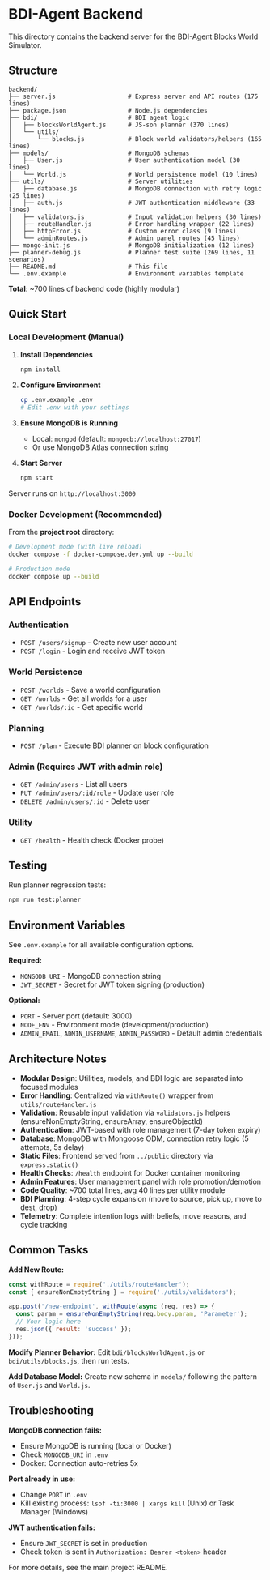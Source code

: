 # BDI-Agent Backend

This directory contains the backend server for the BDI-Agent Blocks World Simulator.

## Structure

```
backend/
├── server.js                    # Express server and API routes (175 lines)
├── package.json                 # Node.js dependencies
├── bdi/                         # BDI agent logic
│   ├── blocksWorldAgent.js      # JS-son planner (370 lines)
│   └── utils/
│       └── blocks.js            # Block world validators/helpers (165 lines)
├── models/                      # MongoDB schemas
│   ├── User.js                  # User authentication model (30 lines)
│   └── World.js                 # World persistence model (10 lines)
├── utils/                       # Server utilities
│   ├── database.js              # MongoDB connection with retry logic (25 lines)
│   ├── auth.js                  # JWT authentication middleware (33 lines)
│   ├── validators.js            # Input validation helpers (30 lines)
│   ├── routeHandler.js          # Error handling wrapper (22 lines)
│   ├── httpError.js             # Custom error class (9 lines)
│   └── adminRoutes.js           # Admin panel routes (45 lines)
├── mongo-init.js                # MongoDB initialization (12 lines)
├── planner-debug.js             # Planner test suite (269 lines, 11 scenarios)
├── README.md                    # This file
└── .env.example                 # Environment variables template
```

**Total**: ~700 lines of backend code (highly modular)

## Quick Start

### Local Development (Manual)

1. **Install Dependencies**
   ```bash
   npm install
   ```

2. **Configure Environment**
   ```bash
   cp .env.example .env
   # Edit .env with your settings
   ```

3. **Ensure MongoDB is Running**
   - Local: `mongod` (default: `mongodb://localhost:27017`)
   - Or use MongoDB Atlas connection string

4. **Start Server**
   ```bash
   npm start
   ```

Server runs on `http://localhost:3000`

### Docker Development (Recommended)

From the **project root** directory:

```bash
# Development mode (with live reload)
docker compose -f docker-compose.dev.yml up --build

# Production mode
docker compose up --build
```

## API Endpoints

### Authentication
- `POST /users/signup` - Create new user account
- `POST /login` - Login and receive JWT token

### World Persistence
- `POST /worlds` - Save a world configuration
- `GET /worlds` - Get all worlds for a user
- `GET /worlds/:id` - Get specific world

### Planning
- `POST /plan` - Execute BDI planner on block configuration

### Admin (Requires JWT with admin role)
- `GET /admin/users` - List all users
- `PUT /admin/users/:id/role` - Update user role
- `DELETE /admin/users/:id` - Delete user

### Utility
- `GET /health` - Health check (Docker probe)

## Testing

Run planner regression tests:
```bash
npm run test:planner
```

## Environment Variables

See `.env.example` for all available configuration options.

**Required:**
- `MONGODB_URI` - MongoDB connection string
- `JWT_SECRET` - Secret for JWT token signing (production)

**Optional:**
- `PORT` - Server port (default: 3000)
- `NODE_ENV` - Environment mode (development/production)
- `ADMIN_EMAIL`, `ADMIN_USERNAME`, `ADMIN_PASSWORD` - Default admin credentials

## Architecture Notes

- **Modular Design**: Utilities, models, and BDI logic are separated into focused modules
- **Error Handling**: Centralized via `withRoute()` wrapper from `utils/routeHandler.js`
- **Validation**: Reusable input validation via `validators.js` helpers (ensureNonEmptyString, ensureArray, ensureObjectId)
- **Authentication**: JWT-based with role management (7-day token expiry)
- **Database**: MongoDB with Mongoose ODM, connection retry logic (5 attempts, 5s delay)
- **Static Files**: Frontend served from `../public` directory via `express.static()`
- **Health Checks**: `/health` endpoint for Docker container monitoring
- **Admin Features**: User management panel with role promotion/demotion
- **Code Quality**: ~700 total lines, avg 40 lines per utility module
- **BDI Planning**: 4-step cycle expansion (move to source, pick up, move to dest, drop)
- **Telemetry**: Complete intention logs with beliefs, move reasons, and cycle tracking

## Common Tasks

**Add New Route:**
```javascript
const withRoute = require('./utils/routeHandler');
const { ensureNonEmptyString } = require('./utils/validators');

app.post('/new-endpoint', withRoute(async (req, res) => {
  const param = ensureNonEmptyString(req.body.param, 'Parameter');
  // Your logic here
  res.json({ result: 'success' });
}));
```

**Modify Planner Behavior:**
Edit `bdi/blocksWorldAgent.js` or `bdi/utils/blocks.js`, then run tests.

**Add Database Model:**
Create new schema in `models/` following the pattern of `User.js` and `World.js`.

## Troubleshooting

**MongoDB connection fails:**
- Ensure MongoDB is running (local or Docker)
- Check `MONGODB_URI` in `.env`
- Docker: Connection auto-retries 5x

**Port already in use:**
- Change `PORT` in `.env`
- Kill existing process: `lsof -ti:3000 | xargs kill` (Unix) or Task Manager (Windows)

**JWT authentication fails:**
- Ensure `JWT_SECRET` is set in production
- Check token is sent in `Authorization: Bearer <token>` header

For more details, see the main project README.
